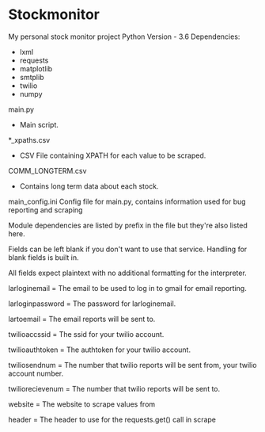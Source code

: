 # Stockmonitor
My personal stock monitor project
Python Version - 3.6
Dependencies:
 - lxml
 - requests
 - matplotlib
 - smtplib
 - twilio
 - numpy
 
 
main.py
 - Main script.
 
*_xpaths.csv
 - CSV File containing XPATH for each value to be scraped.
 
COMM_LONGTERM.csv
 - Contains long term data about each stock. 
 
 
  
   
   
main_config.ini
Config file for main.py, contains information used for bug reporting and scraping

Module dependencies are listed by prefix in the file but they're also listed here.

Fields can be left blank if you don't want to use that service. Handling for blank fields
 is built in.

All fields expect plaintext with no additional formatting for the interpreter.

larloginemail = The email to be used to log in to gmail for email reporting.

larloginpassword = The password for larloginemail.

lartoemail = The email reports will be sent to.

twilioaccssid = The ssid for your twilio account.

twilioauthtoken = The authtoken for your twilio account.

twiliosendnum = The number that twilio reports will be sent from, your twilio account number.

twiliorecievenum = The number that twilio reports will be sent to.

website = The website to scrape values from

header = The header to use for the requests.get() call in scrape
 

